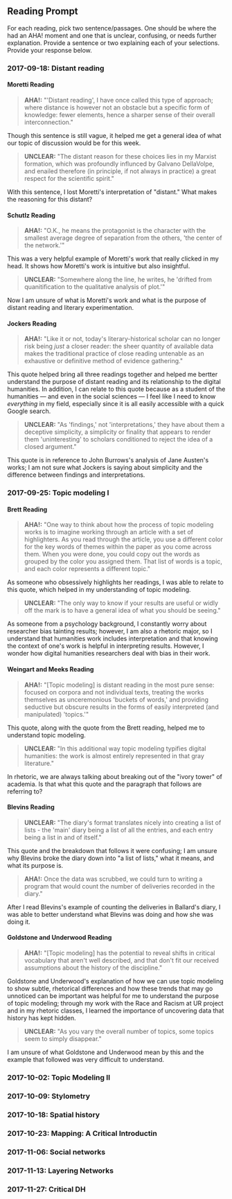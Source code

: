 ## Reading Prompt

For each reading, pick two sentence/passages. One should be where the had an AHA! moment and one that is unclear, confusing, or needs further explanation. Provide a sentence or two explaining each of your selections.  Provide your response below.

 

### 2017-09-18: Distant reading
#### Moretti Reading
> **AHA!:** "'Distant reading', I have once called this type of approach; where distance is however not an obstacle but a specific form of knowledge: fewer elements, hence a sharper sense of their overall interconnection."

Though this sentence is still vague, it helped me get a general idea of what our topic of discussion would be for this week.

> **UNCLEAR:** "The distant reason for these choices lies in my Marxist formation, which was profoundly influnced by Galvano DellaVolpe, and enailed therefore (in principle, if not always in practice) a great respect for the scientific spirit."

With this sentence, I lost Moretti's interpretation of "distant." What makes the reasoning for this distant?

#### Schutlz Reading
> **AHA!:** "O.K., he means the protagonist is the character with the smallest average degree of separation from the others, 'the center of the network.'"

This was a very helpful example of Moretti's work that really clicked in my head. It shows how Moretti's work is intuitive but also insightful.

> **UNCLEAR:** "Somewhere along the line, he writes, he 'drifted from quanitification to the qualitative analysis of plot.'"

Now I am unsure of what is Moretti's work and what is the purpose of distant reading and literary experimentation.

#### Jockers Reading
> **AHA!:** "Like it or not, today's literary-historical scholar can no longer risk being *just* a closer reader: the sheer quantity of available data makes the traditional practice of close reading untenable as an exhaustive or definitive method of evidence gathering."

This quote helped bring all three readings together and helped me bertter understand the purpose of distant reading and its relationship to the digital humanities. In addition, I can relate to this quote because as a student of the humanities — and even in the social sciences — I feel like I need to know *everything* in my field, especially since it is all easily accessible with a quick Google search.

> **UNCLEAR:** "As 'findings,' not 'interpretations,' they have about them a deceptive simplicity, a simplicity or finality that appears to render them 'uninteresting' to scholars conditioned to reject the idea of a closed argument."

This quote is in reference to John Burrows's analysis of Jane Austen's works; I am not sure what Jockers is saying about simplicity and the difference between findings and interpretations.

### 2017-09-25: Topic modeling I
#### Brett Reading
> **AHA!:** "One way to think about how the process of topic modeling works is to imagine working through an article with a set of highlighters. As you read through the article, you use a different color for the key words of themes within the paper as you come across them. When you were done, you could copy out the words as grouped by the color you assigned them. That list of words is a topic, and each color represents a different topic."

As someone who obsessively highlights her readings, I was able to relate to this quote, which helped in my understanding of topic modeling.

> **UNCLEAR:** "The only way to know if your results are useful or widly off the mark is to have a general idea of what you should be seeing."

As someone from a psychology background, I constantly worry about researcher bias tainting results; however, I am also a rhetoric major, so I understand that humanities work includes interpretation and that knowing the context of one's work is helpful in interpreting results. However, I wonder how digital humanities researchers deal with bias in their work.

#### Weingart and Meeks Reading
> **AHA!:** "[Topic modeling] is distant reading in the most pure sense: focused on corpora and not individual texts, treating the works themselves as unceremonious 'buckets of words,' and providing seductive but obscure results in the forms of easily interpreted (and manipulated) 'topics.'"

This quote, along with the quote from the Brett reading, helped me to understand topic modeling.

> **UNCLEAR:** "In this additional way topic modeling typifies digital humanities: the work is almost entirely represented in that gray literature."

In rhetoric, we are always talking about breaking out of the "ivory tower" of academia. Is that what this quote and the paragraph that follows are referring to?

#### Blevins Reading
> **UNCLEAR:** "The diary's format translates nicely into creating a list of lists - the 'main' diary being a list of all the entries, and each entry being a list in and of itself."

This quote and the breakdown that follows it were confusing; I am unsure why Blevins broke the diary down into "a list of lists," what it means, and what its purpose is.

> **AHA!:** Once the data was scrubbed, we could turn to writing a program that would count the number of deliveries recorded in the diary."

After I read Blevins's example of counting the deliveries in Ballard's diary, I was able to better understand what Blevins was doing and how she was doing it.

#### Goldstone and Underwood Reading

> **AHA!:** "[Topic modeling] has the potential to reveal shifts in critical vocabulary that aren't well described, and that don't fit our received assumptions about the history of the discipline."

Goldstone and Underwood's explanation of how we can use topic modeling to show subtle, rhetorical differences and how these trends that may go unnoticed can be important was helpful for me to understand the purpose of topic modeling; through my work with the Race and Racism at UR project and in my rhetoric classes, I learned the importance of uncovering data that history has kept hidden.

> **UNCLEAR:** "As you vary the overall number of topics, some topics seem to simply disappear."

I am unsure of what Goldstone and Underwood mean by this and the example that followed was very difficult to understand.

### 2017-10-02: Topic Modeling II

### 2017-10-09: Stylometry

### 2017-10-18: Spatial history

### 2017-10-23: Mapping: A Critical Introductin

### 2017-11-06: Social networks

### 2017-11-13: Layering Networks

### 2017-11-27: Critical DH
